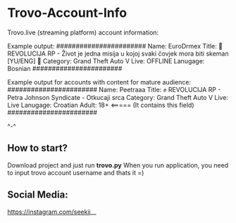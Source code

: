 # Trovo-Account-Info
Trovo.live (streaming platform) account information:


Example output: 
#######################
Name: EuroDrmex
Title: 🗽 REVOLUCIJA RP - Život je jedna misija u kojoj svaki čovjek mora biti skeman [YU/ENG] 🗽
Category: Grand Theft Auto V
Live: OFFLINE
Lanugage: Bosnian
#######################

Example output for accounts with content for mature audience: 
#######################
Name: Peetraaa
Title: ✊ REVOLUCIJA RP - Petra Johnson Syndicate - Otkucaji srca
Category: Grand Theft Auto V
Live: Live
Lanugage: Croatian
Adult: 18+   <===== (It contains this field)
#######################

^-^

How to start?
------------------------
Download project and just run **trovo.py**
When you run application, you need to input trovo account username
and thats it =)

Social Media:
------------------------
https://instagram.com/seekii__
